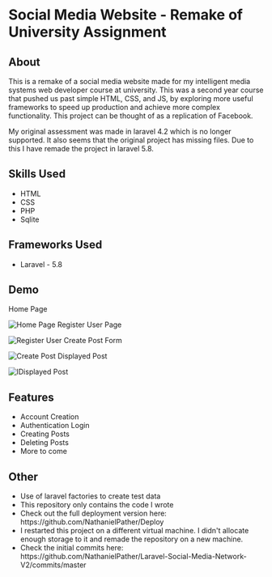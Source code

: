 <h1>Social Media Website - Remake of University Assignment</h1>

<h2>About</h2>
This is a remake of a social media website made for my intelligent media systems web developer course at university. This was a second year course that pushed us past simple HTML, CSS, and JS, by exploring more useful frameworks to speed up production and achieve more complex functionality. This project can be thought of as a replication of Facebook.


My original assessment was made in laravel 4.2 which is no longer supported. It also seems that the original project has missing files. Due to this I have remade the project in laravel 5.8.

<h2>Skills Used</h2>
<ul>
  <li>HTML</li>
  <li>CSS</li>
  <li>PHP</li>
  <li>Sqlite</li>
</ul>

<h2>Frameworks Used</h2>
<ul>
  <li>Laravel - 5.8</li>
</ul>

<h2>Demo</h2>
  Home Page
  <br>
  
  ![Home Page](https://i.imgur.com/wSXSv5h.png)
  Register User Page
    <br>
  
  ![Register User](https://i.imgur.com/GS055EG.png)
  Create Post Form
    <br>
  
  ![Create Post](https://i.imgur.com/LgYQi6l.png)
  Displayed Post
    <br>
  
  ![IDisplayed Post](https://i.imgur.com/J74XzDR.png)

<h2>Features</h2>
<ul>
  <li>Account Creation</li>
  <li>Authentication Login</li>
  <li>Creating Posts</li>
  <li>Deleting Posts</li>
  <li>More to come</li>
</ul>

<h2>Other</h2>
<ul>
  <li>Use of laravel factories to create test data</li>
  <li>This repository only contains the code I wrote</li>
  <li>Check out the full deployment version here: https://github.com/NathanielPather/Deploy</li>
  <li>I restarted this project on a different virtual machine. I didn't allocate enough storage to it and remade the repository on a new machine.</li>
  <li>Check the initial commits here: https://github.com/NathanielPather/Laravel-Social-Media-Network-V2/commits/master</li>
</ul>
